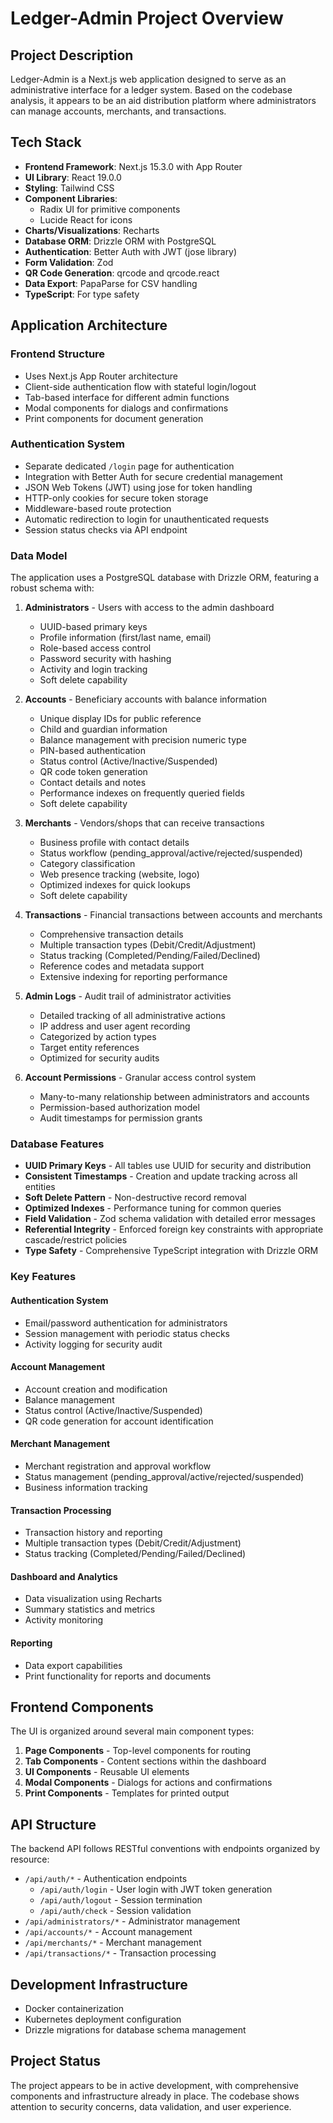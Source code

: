 # Ledger-Admin Project Overview

## Project Description

Ledger-Admin is a Next.js web application designed to serve as an administrative interface for a ledger system. Based on the codebase analysis, it appears to be an aid distribution platform where administrators can manage accounts, merchants, and transactions.

## Tech Stack

- **Frontend Framework**: Next.js 15.3.0 with App Router
- **UI Library**: React 19.0.0
- **Styling**: Tailwind CSS
- **Component Libraries**:
  - Radix UI for primitive components
  - Lucide React for icons
- **Charts/Visualizations**: Recharts
- **Database ORM**: Drizzle ORM with PostgreSQL
- **Authentication**: Better Auth with JWT (jose library)
- **Form Validation**: Zod
- **QR Code Generation**: qrcode and qrcode.react
- **Data Export**: PapaParse for CSV handling
- **TypeScript**: For type safety

## Application Architecture

### Frontend Structure

- Uses Next.js App Router architecture
- Client-side authentication flow with stateful login/logout
- Tab-based interface for different admin functions
- Modal components for dialogs and confirmations
- Print components for document generation

### Authentication System

- Separate dedicated `/login` page for authentication
- Integration with Better Auth for secure credential management
- JSON Web Tokens (JWT) using jose for token handling
- HTTP-only cookies for secure token storage
- Middleware-based route protection
- Automatic redirection to login for unauthenticated requests
- Session status checks via API endpoint

### Data Model

The application uses a PostgreSQL database with Drizzle ORM, featuring a robust schema with:

1. **Administrators** - Users with access to the admin dashboard

   - UUID-based primary keys
   - Profile information (first/last name, email)
   - Role-based access control
   - Password security with hashing
   - Activity and login tracking
   - Soft delete capability

2. **Accounts** - Beneficiary accounts with balance information

   - Unique display IDs for public reference
   - Child and guardian information
   - Balance management with precision numeric type
   - PIN-based authentication
   - Status control (Active/Inactive/Suspended)
   - QR code token generation
   - Contact details and notes
   - Performance indexes on frequently queried fields
   - Soft delete capability

3. **Merchants** - Vendors/shops that can receive transactions

   - Business profile with contact details
   - Status workflow (pending_approval/active/rejected/suspended)
   - Category classification
   - Web presence tracking (website, logo)
   - Optimized indexes for quick lookups
   - Soft delete capability

4. **Transactions** - Financial transactions between accounts and merchants

   - Comprehensive transaction details
   - Multiple transaction types (Debit/Credit/Adjustment)
   - Status tracking (Completed/Pending/Failed/Declined)
   - Reference codes and metadata support
   - Extensive indexing for reporting performance

5. **Admin Logs** - Audit trail of administrator activities

   - Detailed tracking of all administrative actions
   - IP address and user agent recording
   - Categorized by action types
   - Target entity references
   - Optimized for security audits

6. **Account Permissions** - Granular access control system
   - Many-to-many relationship between administrators and accounts
   - Permission-based authorization model
   - Audit timestamps for permission grants

### Database Features

- **UUID Primary Keys** - All tables use UUID for security and distribution
- **Consistent Timestamps** - Creation and update tracking across all entities
- **Soft Delete Pattern** - Non-destructive record removal
- **Optimized Indexes** - Performance tuning for common queries
- **Field Validation** - Zod schema validation with detailed error messages
- **Referential Integrity** - Enforced foreign key constraints with appropriate cascade/restrict policies
- **Type Safety** - Comprehensive TypeScript integration with Drizzle ORM

### Key Features

#### Authentication System

- Email/password authentication for administrators
- Session management with periodic status checks
- Activity logging for security audit

#### Account Management

- Account creation and modification
- Balance management
- Status control (Active/Inactive/Suspended)
- QR code generation for account identification

#### Merchant Management

- Merchant registration and approval workflow
- Status management (pending_approval/active/rejected/suspended)
- Business information tracking

#### Transaction Processing

- Transaction history and reporting
- Multiple transaction types (Debit/Credit/Adjustment)
- Status tracking (Completed/Pending/Failed/Declined)

#### Dashboard and Analytics

- Data visualization using Recharts
- Summary statistics and metrics
- Activity monitoring

#### Reporting

- Data export capabilities
- Print functionality for reports and documents

## Frontend Components

The UI is organized around several main component types:

1. **Page Components** - Top-level components for routing
2. **Tab Components** - Content sections within the dashboard
3. **UI Components** - Reusable UI elements
4. **Modal Components** - Dialogs for actions and confirmations
5. **Print Components** - Templates for printed output

## API Structure

The backend API follows RESTful conventions with endpoints organized by resource:

- `/api/auth/*` - Authentication endpoints
  - `/api/auth/login` - User login with JWT token generation
  - `/api/auth/logout` - Session termination
  - `/api/auth/check` - Session validation
- `/api/administrators/*` - Administrator management
- `/api/accounts/*` - Account management
- `/api/merchants/*` - Merchant management
- `/api/transactions/*` - Transaction processing

## Development Infrastructure

- Docker containerization
- Kubernetes deployment configuration
- Drizzle migrations for database schema management

## Project Status

The project appears to be in active development, with comprehensive components and infrastructure already in place. The codebase shows attention to security concerns, data validation, and user experience.

